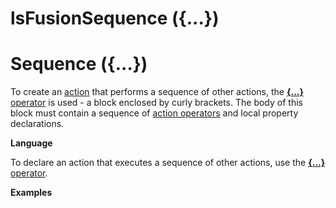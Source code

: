 # lsFusionSequence ({...})

# Sequence ({...})

To create an [action](Actions.md) that performs a sequence of other actions, the [**{...}** operator](Operator_..._.md) is used - a block enclosed by curly brackets. The body of this block must contain a sequence of [action operators](Оperators.md) and local property declarations.

**Language**

To declare an action that executes a sequence of other actions, use the [**{...}** operator](Operator_..._.md). 

**Examples**


